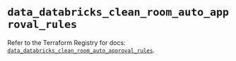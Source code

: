 # `data_databricks_clean_room_auto_approval_rules`

Refer to the Terraform Registry for docs: [`data_databricks_clean_room_auto_approval_rules`](https://registry.terraform.io/providers/databricks/databricks/1.87.1/docs/data-sources/clean_room_auto_approval_rules).
